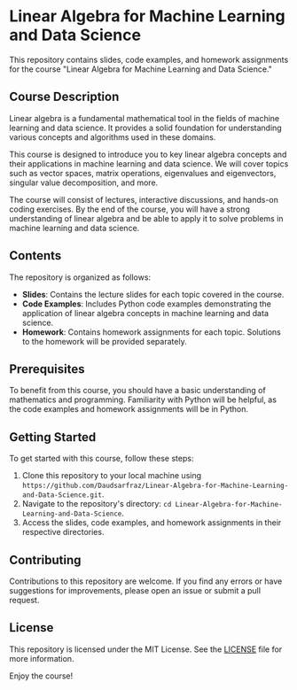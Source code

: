 # Linear Algebra for Machine Learning and Data Science

This repository contains slides, code examples, and homework assignments for the course "Linear Algebra for Machine Learning and Data Science."

## Course Description

Linear algebra is a fundamental mathematical tool in the fields of machine learning and data science. It provides a solid foundation for understanding various concepts and algorithms used in these domains.

This course is designed to introduce you to key linear algebra concepts and their applications in machine learning and data science. We will cover topics such as vector spaces, matrix operations, eigenvalues and eigenvectors, singular value decomposition, and more. 

The course will consist of lectures, interactive discussions, and hands-on coding exercises. By the end of the course, you will have a strong understanding of linear algebra and be able to apply it to solve problems in machine learning and data science.

## Contents

The repository is organized as follows:

- **Slides**: Contains the lecture slides for each topic covered in the course.
- **Code Examples**: Includes Python code examples demonstrating the application of linear algebra concepts in machine learning and data science.
- **Homework**: Contains homework assignments for each topic. Solutions to the homework will be provided separately.

## Prerequisites

To benefit from this course, you should have a basic understanding of mathematics and programming. Familiarity with Python will be helpful, as the code examples and homework assignments will be in Python.

## Getting Started

To get started with this course, follow these steps:

1. Clone this repository to your local machine using `https://github.com/Daudsarfraz/Linear-Algebra-for-Machine-Learning-and-Data-Science.git`.
2. Navigate to the repository's directory: `cd Linear-Algebra-for-Machine-Learning-and-Data-Science`.
3. Access the slides, code examples, and homework assignments in their respective directories.

## Contributing

Contributions to this repository are welcome. If you find any errors or have suggestions for improvements, please open an issue or submit a pull request.

## License

This repository is licensed under the MIT License. See the [LICENSE](LICENSE) file for more information.

Enjoy the course!
